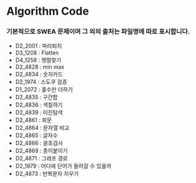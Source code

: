 # Algorithm Code

### 기본적으로 SWEA 문제이며 그 외의 출처는 파일명에 따로 표시합니다.



* D2_2001 : 파리퇴치
* D3_1208 : Flatten
* D4_1258 : 행렬찾기
* D2_4828 : min max
* D2_4834 : 숫자카드
* D2_1974 : 스도쿠 검증
* D1_2072 : 홀수만 더하기
* D2_4835 : 구간합
* D2_4836 : 색칠하기
* D2_4839 : 이진탐색
* D2_4861 : 회문
* D2_4864 : 문자열 비교
* D2_4865 : 글자수
* D2_4866 : 괄호검사
* D2_4869 : 종이붙이기
* D2_4871 : 그래프 경로
* D2_1979 : 어디에 단어가 들어갈 수 있을까
* D2_4873 : 반복문자 지우기
